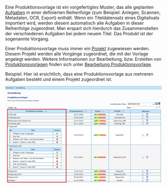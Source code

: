 Eine Produktionsvorlage ist ein vorgefertigtes Muster, das alle geplanten [Aufgaben](https://github.com/kitodo/kitodo-production/wiki/Aufgaben) in einer definierten Reihenfolge (zum Beispiel: Anlegen, Scannen, Metadaten, OCR, Export) enthält. Wenn ein Titeldatensatz eines Digitalisats importiert wird, werden diesem automatisch alle Aufgaben in dieser Reihenfolge zugeordnet. Man erspart sich hierdurch das Zusammenstellen der verschiedenen Aufgaben bei jedem neuem Titel. Das Produkt ist der sogenannte Vorgang.

Einer Produktionsvorlage muss immer ein [Projekt](https://github.com/kitodo/kitodo-production/wiki/Projekt) zugewiesen werden. Diesem Projekt werden alle Vorgänge zugeordnet, die mit der Vorlage angelegt werden. Weitere Informationen zur Bearbeitung, bzw. Erstellen von [Produktionsvorlagen](https://github.com/kitodo/kitodo-production/wiki/Produktionsvorlage) finden sich unter [Bearbeitung Produktionsvorlage](https://github.com/kitodo/kitodo-production/wiki/Bearbeitung-Produktionsvorlage).


Beispiel: Hier ist ersichtlich, dass eine Produktionsvorlage aus mehreren Aufgaben besteht und einem Projekt zugeordnet ist.

![](images/Produktionsvorlagen5.jpg)